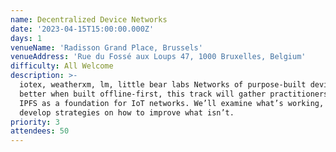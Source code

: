 ```yaml
---
name: Decentralized Device Networks
date: '2023-04-15T15:00:00.000Z'
days: 1
venueName: 'Radisson Grand Place, Brussels'
venueAddress: 'Rue du Fossé aux Loups 47, 1000 Bruxelles, Belgium'
difficulty: All Welcome
description: >-
  iotex, weatherxm, lm, little bear labs Networks of purpose-built devices are
  better when built offline-first, this track will gather practitioners using
  IPFS as a foundation for IoT networks. We’ll examine what’s working, and
  develop strategies on how to improve what isn’t.
priority: 3
attendees: 50
---
```




